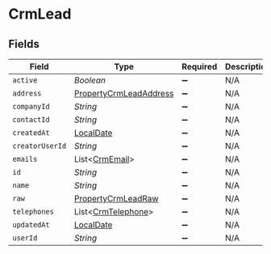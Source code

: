 # CrmLead


## Fields

| Field                                                                           | Type                                                                            | Required                                                                        | Description                                                                     |
| ------------------------------------------------------------------------------- | ------------------------------------------------------------------------------- | ------------------------------------------------------------------------------- | ------------------------------------------------------------------------------- |
| `active`                                                                        | *Boolean*                                                                       | :heavy_minus_sign:                                                              | N/A                                                                             |
| `address`                                                                       | [PropertyCrmLeadAddress](../../models/shared/PropertyCrmLeadAddress.md)         | :heavy_minus_sign:                                                              | N/A                                                                             |
| `companyId`                                                                     | *String*                                                                        | :heavy_minus_sign:                                                              | N/A                                                                             |
| `contactId`                                                                     | *String*                                                                        | :heavy_minus_sign:                                                              | N/A                                                                             |
| `createdAt`                                                                     | [LocalDate](https://docs.oracle.com/javase/8/docs/api/java/time/LocalDate.html) | :heavy_minus_sign:                                                              | N/A                                                                             |
| `creatorUserId`                                                                 | *String*                                                                        | :heavy_minus_sign:                                                              | N/A                                                                             |
| `emails`                                                                        | List<[CrmEmail](../../models/shared/CrmEmail.md)>                               | :heavy_minus_sign:                                                              | N/A                                                                             |
| `id`                                                                            | *String*                                                                        | :heavy_minus_sign:                                                              | N/A                                                                             |
| `name`                                                                          | *String*                                                                        | :heavy_minus_sign:                                                              | N/A                                                                             |
| `raw`                                                                           | [PropertyCrmLeadRaw](../../models/shared/PropertyCrmLeadRaw.md)                 | :heavy_minus_sign:                                                              | N/A                                                                             |
| `telephones`                                                                    | List<[CrmTelephone](../../models/shared/CrmTelephone.md)>                       | :heavy_minus_sign:                                                              | N/A                                                                             |
| `updatedAt`                                                                     | [LocalDate](https://docs.oracle.com/javase/8/docs/api/java/time/LocalDate.html) | :heavy_minus_sign:                                                              | N/A                                                                             |
| `userId`                                                                        | *String*                                                                        | :heavy_minus_sign:                                                              | N/A                                                                             |